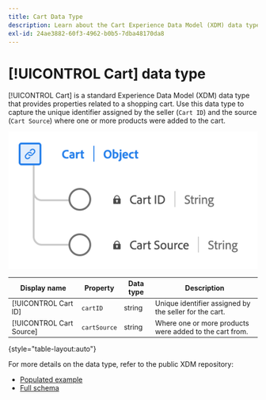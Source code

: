 ```yaml
---
title: Cart Data Type
description: Learn about the Cart Experience Data Model (XDM) data type.
exl-id: 24ae3882-60f3-4962-b0b5-7dba48170da8
---
```

# [!UICONTROL Cart] data type

[!UICONTROL Cart] is a standard Experience Data Model (XDM) data type that provides properties related to a shopping cart. Use this data type to capture the unique identifier assigned by the seller (`Cart ID`) and the source (`Cart Source`) where one or more products were added to the cart. 

![A diagram of the [!UICONTROL Cart] data type.](../images/data-types/cart.png)

| Display name   | Property          | Data type | Description                                                |
|----------------|-------------------|-----------|------------------------------------------------------------|
| [!UICONTROL Cart ID]        | `cartID`        | string    | Unique identifier assigned by the seller for the cart.      |
| [!UICONTROL Cart Source]    | `cartSource`    | string    | Where one or more products were added to the cart from.     |

{style="table-layout:auto"}

For more details on the data type, refer to the public XDM repository:

* [Populated example](https://github.com/adobe/xdm/blob/master/components/datatypes/cart.example.1.json)
* [Full schema](https://github.com/adobe/xdm/blob/master/components/datatypes/cart.schema.json)
